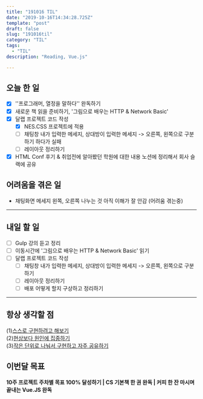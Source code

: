 ```yaml
---
title: "191016 TIL"
date: "2019-10-16T14:34:28.725Z"
template: "post"
draft: false
slug: "191016til"
category: "TIL"
tags:
  - "TIL"
description: "Reading, Vue.js"

---
```


## 오늘 한 일

- [x] ''프로그래머, 열정을 말하다'' 완독하기
- [x] 새로운 책 읽을 준비하기, '그림으로 배우는 HTTP & Network Basic'
- [x] 달랩 프로젝트 코드 작성
  - [x] NES.CSS 프로젝트에 적용
  - [ ] 채팅창 내가 입력한 메세지, 상대방이 입력한 메세지 -> 오른쪽, 왼쪽으로 구분하기 하다가 실패
  - [ ] 레이아웃 정리하기
- [x] HTML Conf 후기 & 취업전에 알아봤던 학원에 대한 내용 노션에 정리해서 회사 슬랙에 공유

## 어려움을 겪은 일

-	채팅화면 메세지 왼쪽, 오른쪽 나누는 것 아직 이해가 잘 안감 (어려움 겪는중)

---

## 내일 할 일

- [ ] Gulp 강의 듣고 정리
- [ ] 이동시간에 '그림으로 배우는 HTTP & Network Basic' 읽기
- [ ] 달랩 프로젝트 코드 작성
  - [ ] 채팅창 내가 입력한 메세지, 상대방이 입력한 메세지 -> 오른쪽, 왼쪽으로 구분하기
  - [ ] 레이아웃 정리하기
  - [ ] 배포 어떻게 할지 구상하고 정리하기

------



## 항상 생각할 점

(1)<u>스스로 구현하려고 해보기</u> <br>(2)<u>현상보다 원인에 집중하기</u> <br>(3)<u>작은 단위로 나눠서 구현하고 자주 공유하기</u>



## 이번달 목표

**10주 프로젝트 주차별 목표 100% 달성하기 | CS 기본책 한 권 완독 | 커피 한 잔 마시며 끝내는 Vue.JS 완독**

